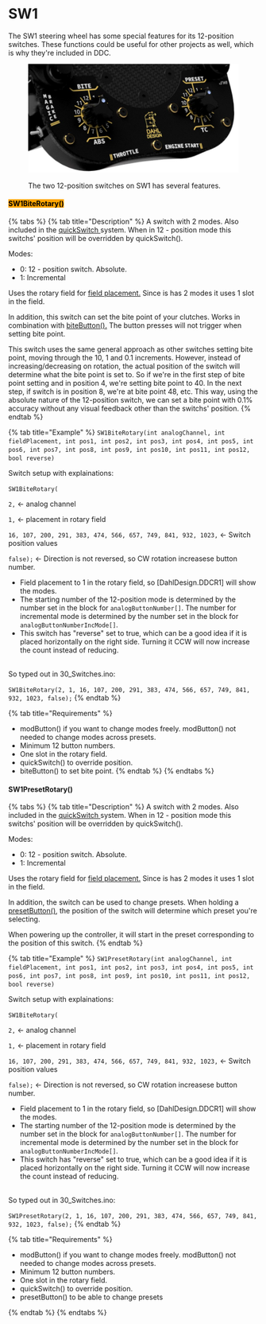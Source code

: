 # SW1

The SW1 steering wheel has some special features for its 12-position switches. These functions could be useful for other projects as well, which is why they're included in DDC.&#x20;

<figure><img src="../../.gitbook/assets/image (4) (4).png" alt=""><figcaption><p>The two 12-position switches on SW1 has several features.</p></figcaption></figure>

#### <mark style="background-color:orange;">SW1BiteRotary()</mark>

{% tabs %}
{% tab title="Description" %}
A switch with 2 modes. Also included in the [quickSwitch ](../car-control-functions/quickswitch.md)system. When in 12 - position mode this switchs' position will be overridden by quickSwitch().&#x20;

Modes:

* 0: 12 - position switch. Absolute.
* 1: Incremental

Uses the rotary field for [field placement.](../../3.-coding/advanced/field-placement.md) Since is has 2 modes it uses 1 slot in the field.

In addition, this switch can set the bite point of your clutches. Works in combination with [biteButton().](../function-button.md#bitebutton) The button presses will not trigger when setting bite point.&#x20;

This switch uses the same general approach as other switches setting bite point, moving through the 10, 1 and 0.1 increments. However, instead of increasing/decreasing on rotation, the actual position of the switch will determine what the bite point is set to. So if we're in the first step of bite point setting and in position 4, we're setting bite point to 40. In the next step, if switch is in position 8, we're at bite point 48, etc. This way, using the absolute nature of the 12-position switch, we can set a bite point with 0.1% accuracy without any visual feedback other than the switchs' position.
{% endtab %}

{% tab title="Example" %}
`SW1BiteRotary(int analogChannel, int fieldPlacement, int pos1, int pos2, int pos3, int pos4, int pos5, int pos6, int pos7, int pos8, int pos9, int pos10, int pos11, int pos12, bool reverse)`

Switch setup with explainations:

`SW1BiteRotary(`

`2,` <- analog channel

`1,` <- placement in rotary field

`16, 107, 200, 291, 383, 474, 566, 657, 749, 841, 932, 1023,` <- Switch position values

`false);` <- Direction is not reversed, so CW rotation increasese button number.

* Field placement to 1 in the rotary field, so \[DahlDesign.DDCR1] will show the modes.
* The starting number of the 12-position mode is determined by the number set in the block for `analogButtonNumber[]`. The number for incremental mode is determined by the number set in the block for `analogButtonNumberIncMode[]`.&#x20;
* This switch has "reverse" set to true, which can be a good idea if it is placed horizontally on the right side. Turning it CCW will now increase the count instead of reducing.&#x20;

\
So typed out in 30\_Switches.ino:

`SW1BiteRotary(2, 1, 16, 107, 200, 291, 383, 474, 566, 657, 749, 841, 932, 1023, false);`
{% endtab %}

{% tab title="Requirements" %}
* modButton() if you want to change modes freely. modButton() not needed to change modes across presets.&#x20;
* Minimum 12 button numbers.
* One slot in the rotary field.&#x20;
* quickSwitch() to override position.
* biteButton() to set bite point.
{% endtab %}
{% endtabs %}

#### SW1PresetRotary()

{% tabs %}
{% tab title="Description" %}
A switch with 2 modes. Also included in the [quickSwitch ](../car-control-functions/quickswitch.md)system. When in 12 - position mode this switchs' position will be overridden by quickSwitch().&#x20;

Modes:

* 0: 12 - position switch. Absolute.
* 1: Incremental

Uses the rotary field for [field placement.](../../3.-coding/advanced/field-placement.md) Since is has 2 modes it uses 1 slot in the field.

In addition, the switch can be used to change presets. When holding a [presetButton()](../function-button.md#presetbutton), the position of the switch will determine which preset you're selecting.&#x20;

When powering up the controller, it will start in the preset corresponding to the position of this switch.
{% endtab %}

{% tab title="Example" %}
`SW1PresetRotary(int analogChannel, int fieldPlacement, int pos1, int pos2, int pos3, int pos4, int pos5, int pos6, int pos7, int pos8, int pos9, int pos10, int pos11, int pos12, bool reverse)`

Switch setup with explainations:

`SW1BiteRotary(`

`2,` <- analog channel

`1,` <- placement in rotary field

`16, 107, 200, 291, 383, 474, 566, 657, 749, 841, 932, 1023,` <- Switch position values

`false);` <- Direction is not reversed, so CW rotation increasese button number.

* Field placement to 1 in the rotary field, so \[DahlDesign.DDCR1] will show the modes.
* The starting number of the 12-position mode is determined by the number set in the block for `analogButtonNumber[]`. The number for incremental mode is determined by the number set in the block for `analogButtonNumberIncMode[]`.&#x20;
* This switch has "reverse" set to true, which can be a good idea if it is placed horizontally on the right side. Turning it CCW will now increase the count instead of reducing.&#x20;

\
So typed out in 30\_Switches.ino:

`SW1PresetRotary(2, 1, 16, 107, 200, 291, 383, 474, 566, 657, 749, 841, 932, 1023, false);`
{% endtab %}

{% tab title="Requirements" %}
* modButton() if you want to change modes freely. modButton() not needed to change modes across presets.&#x20;
* Minimum 12 button numbers.
* One slot in the rotary field.&#x20;
* quickSwitch() to override position.
* presetButton() to be able to change presets


{% endtab %}
{% endtabs %}
